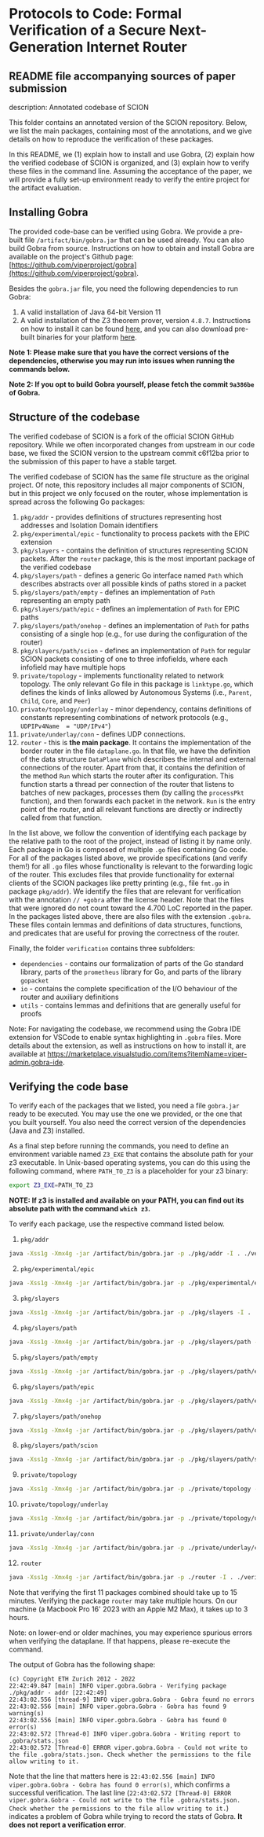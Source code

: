# Protocols to Code: Formal Verification of a Secure Next-Generation Internet Router

## README file accompanying sources of paper submission

description: Annotated codebase of SCION

This folder contains an annotated version of the SCION repository. Below, we list the main packages, containing most of the annotations, and we give details on how to reproduce the verification of these packages.

In this README, we (1) explain how to install and use Gobra, (2) explain how the verified codebase of SCION is organized, and (3) explain how to verify these files in the command line.
Assuming the acceptance of the paper, we will provide a fully set-up environment ready to verify the entire project for the artifact evaluation.

Installing Gobra
--------------------------------------------------------------------------------
  The provided code-base can be verified using Gobra. We provide a pre-built file `/artifact/bin/gobra.jar` that can be used already. You can also build Gobra from source. Instructions on how to obtain and install Gobra are available on the project's Github page: [https://github.com/viperproject/gobra](https://github.com/viperproject/gobra).

  Besides the `gobra.jar` file, you need the following dependencies to run Gobra:
  1. A valid installation of Java 64-bit Version 11
  2. A valid installation of the Z3 theorem prover, version `4.8.7`. Instructions on how to install it can be found [here](https://github.com/Z3Prover/z3), and you can also download pre-built binaries for your platform [here](https://github.com/Z3Prover/z3/releases).

**Note 1: Please make sure that you have the correct versions of the dependencies, otherwise you may run into issues when running the commands below.**

**Note 2: If you opt to build Gobra yourself, please fetch the commit `9a386be` of Gobra.**

Structure of the codebase
--------------------------------------------------------------------------------
The verified codebase of SCION is a fork of the official SCION GitHub repository.
While we often incorporated changes from upstream in our code base, we fixed the SCION version
to the upstream commit c6f12ba prior to the submission of this paper to have a stable target.

The verified codebase of SCION has the same file structure as the original project. Of note, this repository includes all major components of SCION, but in this project we only focused on the router, whose implementation is spread across the following Go packages:
1. `pkg/addr` - provides definitions of structures representing host addresses and Isolation Domain identifiers
2. `pkg/experimental/epic` - functionality to process packets with the EPIC extension
3. `pkg/slayers` - contains the definition of structures representing SCION packets. After the `router` package, this is the most important package of the verified codebase
4. `pkg/slayers/path` - defines a generic Go interface named `Path` which describes abstracts over all possible kinds of paths stored in a packet
5. `pkg/slayers/path/empty` - defines an implementation of `Path` representing an empty path
6. `pkg/slayers/path/epic` - defines an implementation of `Path` for EPIC paths
7. `pkg/slayers/path/onehop` - defines an implementation of `Path` for paths consisting of a single hop (e.g., for use during the configuration of the router)
8. `pkg/slayers/path/scion` - defines an implementation of `Path` for regular SCION packets consisting of one to three infofields, where each infofield may have multiple hops
9. `private/topology` - implements functionality related to network topology. The only relevant Go file in this package is `linktype.go`, which defines the kinds of links allowed by Autonomous Systems (i.e., `Parent`, `Child`, `Core`, and `Peer`)
10. `private/topology/underlay` - minor dependency, contains definitions of constants representing combinations of network protocols (e.g., `UDPIPv4Name  = "UDP/IPv4"`)
11. `private/underlay/conn` - defines UDP connections.
12. `router` - this is **the main package**. It contains the implementation of the border router in the file `dataplane.go`. In that file, we have the definition of the data structure `DataPlane` which describes the internal and external connections of the router. Apart from that, it contains the definition of the method `Run` which starts the router after its configuration. This function starts a thread per connection of the router that listens to batches of new packages, processes them (by calling the `processPkt` function), and then forwards each packet in the network. `Run` is the entry point of the router, and all relevant functions are directly or indirectly called from that function.

In the list above, we follow the convention of identifying each package by the relative path to the root of the project, instead of listing it by name only.
Each package in Go is composed of multiple `.go` files containing Go code. For all of the packages listed above, we provide specifications (and verify them!) for all `.go` files whose functionality is relevant to the forwarding logic of the router. This excludes files that provide functionality for external clients of the SCION packages like pretty printing (e.g., file `fmt.go` in package `pkg/addr`). We identify the files that are relevant for verification with the annotation `// +gobra` after the license header. Note that the files that were ignored do not count toward the 4.700 LoC reported in the paper. In the packages listed above, there are also files with the extension `.gobra`. These files contain lemmas and definitions of data structures, functions, and predicates that are useful for proving the correctness of the router.

Finally, the folder `verification` contains three subfolders:
- `dependencies` - contains our formalization of parts of the Go standard library, parts of the `prometheus` library for Go, and parts of the library `gopacket`
- `io` - contains the complete specification of the I/O behaviour of the router and auxiliary definitions
- `utils` - contains lemmas and definitions that are generally useful for proofs

Note: For navigating the codebase, we recommend using the Gobra IDE extension for VSCode to enable syntax highlighting in `.gobra` files. More details about the extension, as well as instructions on how to install it, are available at https://marketplace.visualstudio.com/items?itemName=viper-admin.gobra-ide.


Verifying the code base
--------------------------------------------------------------------------------
To verify each of the packages that we listed, you need a file `gobra.jar` ready to be executed. You may use the one we provided, or the one that you built yourself.
You also need the correct version of the dependencies (Java and Z3) installed.

As a final step before running the commands, you need to define an environment variable named `Z3_EXE` that contains the absolute path for your z3 executable. In Unix-based operating systems, you can do this using the following command, where `PATH_TO_Z3` is a placeholder for your z3 binary:
```sh
export Z3_EXE=PATH_TO_Z3
```
**NOTE: If z3 is installed and available on your PATH, you can find out its absolute path with the command `which z3`.**

To verify each package, use the respective command listed below.

1. `pkg/addr`
```sh
java -Xss1g -Xmx4g -jar /artifact/bin/gobra.jar -p ./pkg/addr -I . ./verification/dependencies --onlyFilesWithHeader -m github.com/scionproto/scion --mceMode=od
```
2. `pkg/experimental/epic`
```sh
java -Xss1g -Xmx4g -jar /artifact/bin/gobra.jar -p ./pkg/experimental/epic -I . ./verification/dependencies --onlyFilesWithHeader -m github.com/scionproto/scion --mceMode=od
```
3. `pkg/slayers`
```sh
java -Xss1g -Xmx4g -jar /artifact/bin/gobra.jar -p ./pkg/slayers -I . ./verification/dependencies --onlyFilesWithHeader -m github.com/scionproto/scion --mceMode=od
```
4. `pkg/slayers/path`
```sh
java -Xss1g -Xmx4g -jar /artifact/bin/gobra.jar -p ./pkg/slayers/path -I . ./verification/dependencies --onlyFilesWithHeader -m github.com/scionproto/scion --mceMode=od
```
5. `pkg/slayers/path/empty`
```sh
java -Xss1g -Xmx4g -jar /artifact/bin/gobra.jar -p ./pkg/slayers/path/empty -I . ./verification/dependencies --onlyFilesWithHeader -m github.com/scionproto/scion --mceMode=od
```
6. `pkg/slayers/path/epic`
```sh
java -Xss1g -Xmx4g -jar /artifact/bin/gobra.jar -p ./pkg/slayers/path/epic -I . ./verification/dependencies --onlyFilesWithHeader -m github.com/scionproto/scion --mceMode=od
```
7. `pkg/slayers/path/onehop`
```sh
java -Xss1g -Xmx4g -jar /artifact/bin/gobra.jar -p ./pkg/slayers/path/onehop -I . ./verification/dependencies --onlyFilesWithHeader -m github.com/scionproto/scion --mceMode=od
```
8. `pkg/slayers/path/scion`
```sh
java -Xss1g -Xmx4g -jar /artifact/bin/gobra.jar -p ./pkg/slayers/path/scion -I . ./verification/dependencies --onlyFilesWithHeader -m github.com/scionproto/scion --mceMode=od
```
9. `private/topology`
```sh
java -Xss1g -Xmx4g -jar /artifact/bin/gobra.jar -p ./private/topology -I . ./verification/dependencies --onlyFilesWithHeader -m github.com/scionproto/scion --mceMode=od
```
10. `private/topology/underlay`
```sh
java -Xss1g -Xmx4g -jar /artifact/bin/gobra.jar -p ./private/topology/underlay -I . ./verification/dependencies --onlyFilesWithHeader -m github.com/scionproto/scion --mceMode=od
```
11. `private/underlay/conn`
```sh
java -Xss1g -Xmx4g -jar /artifact/bin/gobra.jar -p ./private/underlay/conn -I . ./verification/dependencies --onlyFilesWithHeader -m github.com/scionproto/scion --mceMode=od
```
12. `router`
```sh
java -Xss1g -Xmx4g -jar /artifact/bin/gobra.jar -p ./router -I . ./verification/dependencies --onlyFilesWithHeader -m github.com/scionproto/scion --mceMode=on --parallelizeBranches --moreJoins impure
```

Note that verifying the first 11 packages combined should take up to 15 minutes. Verifying the package `router` may take multiple hours. On our machine (a Macbook Pro 16' 2023 with an Apple M2 Max), it takes up to 3 hours.

Note: on lower-end or older machines, you may experience spurious errors when verifying the dataplane. If that happens, please re-execute the command.

The output of Gobra has the following shape:
```
(c) Copyright ETH Zurich 2012 - 2022
22:42:49.847 [main] INFO viper.gobra.Gobra - Verifying package ./pkg/addr - addr [22:42:49]
22:43:02.556 [thread-9] INFO viper.gobra.Gobra - Gobra found no errors
22:43:02.556 [main] INFO viper.gobra.Gobra - Gobra has found 9 warning(s)
22:43:02.556 [main] INFO viper.gobra.Gobra - Gobra has found 0 error(s)
22:43:02.572 [Thread-0] INFO viper.gobra.Gobra - Writing report to .gobra/stats.json
22:43:02.572 [Thread-0] ERROR viper.gobra.Gobra - Could not write to the file .gobra/stats.json. Check whether the permissions to the file allow writing to it.
```
Note that the line that matters here is `22:43:02.556 [main] INFO viper.gobra.Gobra - Gobra has found 0 error(s)`, which confirms a successful verification. The last line (`22:43:02.572 [Thread-0] ERROR viper.gobra.Gobra - Could not write to the file .gobra/stats.json. Check whether the permissions to the file allow writing to it.`) indicates a problem of Gobra while trying to record the stats of Gobra. **It does not report a verification error**.


